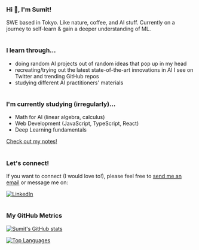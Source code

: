 ### Hi 👋, I'm Sumit!

SWE based in Tokyo. Like nature, coffee, and AI stuff. Currently on a journey to self-learn & gain a deeper understanding of ML.

#

### I learn through...
- doing random AI projects out of random ideas that pop up in my head
- recreating/trying out the latest state-of-the-art innovations in AI I see on Twitter and trending GitHub repos
- studying different AI practitioners' materials

#

### I'm currently studying (irregularly)...
- Math for AI (linear algebra, calculus)
- Web Development (JavaScript, TypeScript, React)
- Deep Learning fundamentals

[Check out my notes!](http://notes.idosumit.com/)

#

### Let's connect!
If you want to connect (I would love to!), please feel free to <a href="mailto:hi@idosumit.com">send me an email</a> or message me on:

<a href="https://www.linkedin.com/in/sumit-pokharel/" target="_blank"><img alt="LinkedIn" src="https://img.shields.io/badge/linkedin-%230077B5.svg?&style=for-the-badge&logo=linkedin&logoColor=white" /></a>

#

### My GitHub Metrics

[![Sumit's GitHub stats](https://github-readme-stats.vercel.app/api?username=idosumit&theme=github_dark&count_private=true&include_all_commits=true&hide=issues,contribs)](https://github.com/anuraghazra/github-readme-stats)

[![Top Languages](https://github-readme-stats.vercel.app/api/top-langs/?username=idosumit&layout=compact&theme=github_dark)](https://github.com/anuraghazra/github-readme-stats)
